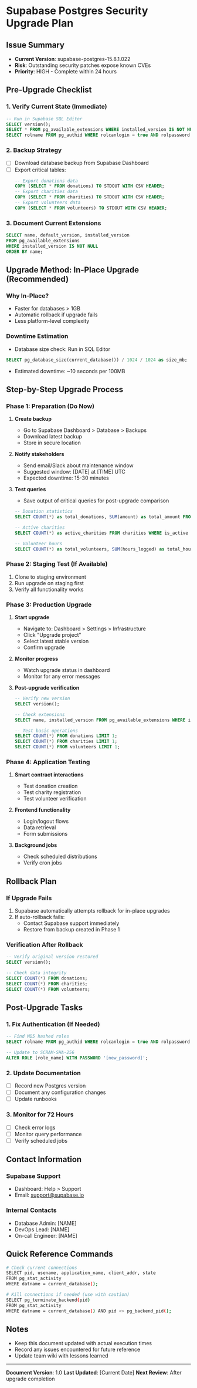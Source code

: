 # Supabase Postgres Security Upgrade Plan

## Issue Summary

- **Current Version**: supabase-postgres-15.8.1.022
- **Risk**: Outstanding security patches expose known CVEs
- **Priority**: HIGH - Complete within 24 hours

## Pre-Upgrade Checklist

### 1. Verify Current State (Immediate)

```sql
-- Run in Supabase SQL Editor
SELECT version();
SELECT * FROM pg_available_extensions WHERE installed_version IS NOT NULL;
SELECT rolname FROM pg_authid WHERE rolcanlogin = true AND rolpassword LIKE 'md5%';
```

### 2. Backup Strategy

- [ ] Download database backup from Supabase Dashboard
- [ ] Export critical tables:
  ```sql
  -- Export donations data
  COPY (SELECT * FROM donations) TO STDOUT WITH CSV HEADER;
  -- Export charities data
  COPY (SELECT * FROM charities) TO STDOUT WITH CSV HEADER;
  -- Export volunteers data
  COPY (SELECT * FROM volunteers) TO STDOUT WITH CSV HEADER;
  ```

### 3. Document Current Extensions

```sql
SELECT name, default_version, installed_version
FROM pg_available_extensions
WHERE installed_version IS NOT NULL
ORDER BY name;
```

## Upgrade Method: In-Place Upgrade (Recommended)

### Why In-Place?

- Faster for databases > 1GB
- Automatic rollback if upgrade fails
- Less platform-level complexity

### Downtime Estimation

- Database size check: Run in SQL Editor

```sql
SELECT pg_database_size(current_database()) / 1024 / 1024 as size_mb;
```

- Estimated downtime: ~10 seconds per 100MB

## Step-by-Step Upgrade Process

### Phase 1: Preparation (Do Now)

1. **Create backup**
   - Go to Supabase Dashboard > Database > Backups
   - Download latest backup
   - Store in secure location

2. **Notify stakeholders**
   - Send email/Slack about maintenance window
   - Suggested window: [DATE] at [TIME] UTC
   - Expected downtime: 15-30 minutes

3. **Test queries**
   - Save output of critical queries for post-upgrade comparison

   ```sql
   -- Donation statistics
   SELECT COUNT(*) as total_donations, SUM(amount) as total_amount FROM donations;

   -- Active charities
   SELECT COUNT(*) as active_charities FROM charities WHERE is_active = true;

   -- Volunteer hours
   SELECT COUNT(*) as total_volunteers, SUM(hours_logged) as total_hours FROM volunteers;
   ```

### Phase 2: Staging Test (If Available)

1. Clone to staging environment
2. Run upgrade on staging first
3. Verify all functionality works

### Phase 3: Production Upgrade

1. **Start upgrade**
   - Navigate to: Dashboard > Settings > Infrastructure
   - Click "Upgrade project"
   - Select latest stable version
   - Confirm upgrade

2. **Monitor progress**
   - Watch upgrade status in dashboard
   - Monitor for any error messages

3. **Post-upgrade verification**

   ```sql
   -- Verify new version
   SELECT version();

   -- Check extensions
   SELECT name, installed_version FROM pg_available_extensions WHERE installed_version IS NOT NULL;

   -- Test basic operations
   SELECT COUNT(*) FROM donations LIMIT 1;
   SELECT COUNT(*) FROM charities LIMIT 1;
   SELECT COUNT(*) FROM volunteers LIMIT 1;
   ```

### Phase 4: Application Testing

1. **Smart contract interactions**
   - Test donation creation
   - Test charity registration
   - Test volunteer verification

2. **Frontend functionality**
   - Login/logout flows
   - Data retrieval
   - Form submissions

3. **Background jobs**
   - Check scheduled distributions
   - Verify cron jobs

## Rollback Plan

### If Upgrade Fails

1. Supabase automatically attempts rollback for in-place upgrades
2. If auto-rollback fails:
   - Contact Supabase support immediately
   - Restore from backup created in Phase 1

### Verification After Rollback

```sql
-- Verify original version restored
SELECT version();

-- Check data integrity
SELECT COUNT(*) FROM donations;
SELECT COUNT(*) FROM charities;
SELECT COUNT(*) FROM volunteers;
```

## Post-Upgrade Tasks

### 1. Fix Authentication (If Needed)

```sql
-- Find MD5 hashed roles
SELECT rolname FROM pg_authid WHERE rolcanlogin = true AND rolpassword LIKE 'md5%';

-- Update to SCRAM-SHA-256
ALTER ROLE [role_name] WITH PASSWORD '[new_password]';
```

### 2. Update Documentation

- [ ] Record new Postgres version
- [ ] Document any configuration changes
- [ ] Update runbooks

### 3. Monitor for 72 Hours

- [ ] Check error logs
- [ ] Monitor query performance
- [ ] Verify scheduled jobs

## Contact Information

### Supabase Support

- Dashboard: Help > Support
- Email: support@supabase.io

### Internal Contacts

- Database Admin: [NAME]
- DevOps Lead: [NAME]
- On-call Engineer: [NAME]

## Quick Reference Commands

```bash
# Check current connections
SELECT pid, usename, application_name, client_addr, state
FROM pg_stat_activity
WHERE datname = current_database();

# Kill connections if needed (use with caution)
SELECT pg_terminate_backend(pid)
FROM pg_stat_activity
WHERE datname = current_database() AND pid <> pg_backend_pid();
```

## Notes

- Keep this document updated with actual execution times
- Record any issues encountered for future reference
- Update team wiki with lessons learned

---

**Document Version**: 1.0
**Last Updated**: [Current Date]
**Next Review**: After upgrade completion
